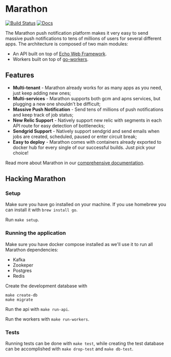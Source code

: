 Marathon
========
[![Build Status](https://travis-ci.org/topfreegames/marathon.svg?branch=master)](https://travis-ci.org/topfreegames/marathon)
[![Docs](https://readthedocs.org/projects/marathon/badge/?version=latest
)](http://marathon.readthedocs.io/en/latest/)

The Marathon push notification platform makes it very easy to send massive push notifications to tens of millions of users for several different apps. The architecture is composed of two main modules:
- An API built on top of [Echo Web Framework](https://github.com/labstack/echo).
- Workers built on top of [go-workers](https://github.com/jrallison/go-workers).

## Features

* **Multi-tenant** - Marathon already works for as many apps as you need, just keep adding new ones;
* **Multi-services** - Marathon supports both gcm and apns services, but plugging a new one shouldn't be difficult;
* **Massive Push Notification** - Send tens of millions of push notifications and keep track of job status;
* **New Relic Support** - Natively support new relic with segments in each API route for easy detection of bottlenecks;
* **Sendgrid Support** - Natively support sendgrid and send emails when jobs are created, scheduled, paused or enter circuit break;
* **Easy to deploy** - Marathon comes with containers already exported to docker hub for every single of our successful builds. Just pick your choice!

Read more about Marathon in our [comprehensive documentation](http://marathon.readthedocs.io/).

## Hacking Marathon

### Setup

Make sure you have go installed on your machine.
If you use homebrew you can install it with `brew install go`.

Run `make setup`.

### Running the application

Make sure you have docker compose installed as we'll use it to run all Marathon dependencies:
- Kafka
- Zookeper
- Postgres
- Redis

Create the development database with

```
make create-db
make migrate
```

Run the api with `make run-api`.

Run the workers with `make run-workers`.

### Tests

Running tests can be done with `make test`, while creating the test database can be accomplished with `make drop-test` and `make db-test`.
